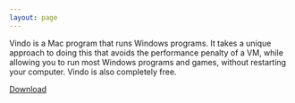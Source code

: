 ```yaml
---
layout: page
---
```


Vindo is a Mac program that runs Windows programs. It takes a unique approach to doing this that avoids the performance penalty of a VM, while allowing you to run most Windows programs and games, without restarting your computer. Vindo is also completely free.

<a class="download-button" href="http://bit.ly/vindo-0_9">Download</a>
